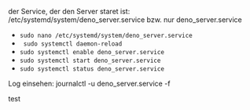 der Service, der den Server staret ist: 
/etc/systemd/system/deno_server.service
bzw. nur deno_server.service

- `sudo nano /etc/systemd/system/deno_server.service`
- ` sudo systemctl daemon-reload`
- `sudo systemctl enable deno_server.service`
- `sudo systemctl start deno_server.service`
- `sudo systemctl status deno_server.service`

Log einsehen: journalctl -u deno_server.service -f

test